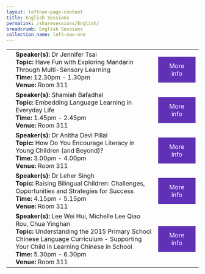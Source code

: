 ```yaml
---
layout: leftnav-page-content
title: English Sessions
permalink: /sharesessions/English/
breadcrumb: English Sessions
collection_name: left-nav-one
---
```


<table>
  
<tr>
    <td>
    </td>
    <td><b>Speaker(s):</b> Dr Jennifer Tsai <br><b>Topic:</b> Have Fun with Exploring Mandarin Through Multi-Sensory Learning <br><b>Time:</b> 12.30pm - 1.30pm <br><b>Venue:</b> Room 311
</td>
    <td>
   <a href="https://event-reg.biz/Registration/MTLSSession?Session=E1"  style="  background-color: #6031b6; color: white;padding: 14px 25px;text-align: center; text-decoration: none;display: inline-block;">More info</a>
  </td>
  </tr>
  <tr>
    <td>
    </td>
    <td><b>Speaker(s):</b>  Shamiah Bafadhal <br><b>Topic:</b> Embedding Language Learning in Everyday Life <br><b>Time:</b> 1.45pm - 2.45pm <br><b>Venue:</b> Room 311
  </td>
   <td>
   <a href="https://event-reg.biz/Registration/MTLSSession?Session=E2"  style="  background-color: #6031b6; color: white;padding: 14px 25px;text-align: center; text-decoration: none;display: inline-block;">More info</a>
  </td>
  </tr>
    <tr>
    <td>
    </td>
    <td><b>Speaker(s):</b> Dr Anitha Devi Pillai <br><b>Topic:</b> How Do You Encourage Literacy in Young Children (and Beyond)?<br><b>Time:</b> 3.00pm - 4.00pm <br><b>Venue:</b> Room 311
  </td>
   <td>
   <a href="https://event-reg.biz/Registration/MTLSSession?Session=E3"  style="  background-color: #6031b6; color: white;padding: 14px 25px;text-align: center; text-decoration: none;display: inline-block;">More info</a>
  </td>
  </tr>  
   <tr>
    <td>
    </td>
    <td><b>Speaker(s):</b> Dr Leher Singh <br><b>Topic:</b> Raising Bilingual Children: Challenges, Opportunities and Strategies for Success <br><b>Time:</b> 4.15pm - 5.15pm <br><b>Venue:</b> Room 311
   </td>
  <td>
   <a href="https://event-reg.biz/Registration/MTLSSession?Session=E4"  style="  background-color: #6031b6; color: white;padding: 14px 25px;text-align: center; text-decoration: none;display: inline-block;">More info</a>
  </td>
  </tr>
      <tr>
    <td>
    </td>
    <td><b>Speaker(s):</b>  Lee Wei Hui, Michelle Lee Qiao Rou, Chua Yinghan
<br><b>Topic:</b> Understanding the 2015 Primary School Chinese Language Curriculum - Supporting Your Child in Learning Chinese in School<br><b>Time:</b> 5.30pm - 6.30pm <br><b>Venue:</b> Room 311
</td>
   <td>
   <a href="https://event-reg.biz/Registration/MTLSSession?Session=E5"  style="  background-color: #6031b6; color: white;padding: 14px 25px;text-align: center; text-decoration: none;display: inline-block;">More info</a>
  </td>
  </tr>
</table>
